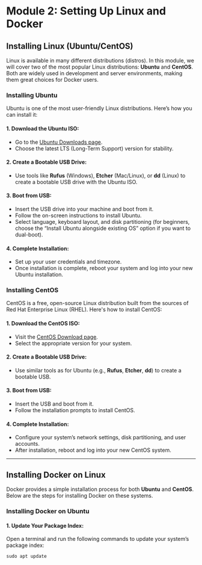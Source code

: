 # Module 2: Setting Up Linux and Docker

## Installing Linux (Ubuntu/CentOS)

Linux is available in many different distributions (distros). In this module, we will cover two of the most popular Linux distributions: **Ubuntu** and **CentOS**. Both are widely used in development and server environments, making them great choices for Docker users.

### Installing Ubuntu
Ubuntu is one of the most user-friendly Linux distributions. Here’s how you can install it:

#### 1. **Download the Ubuntu ISO**:
   - Go to the [Ubuntu Downloads page](https://ubuntu.com/download).
   - Choose the latest LTS (Long-Term Support) version for stability.

#### 2. **Create a Bootable USB Drive**:
   - Use tools like **Rufus** (Windows), **Etcher** (Mac/Linux), or **dd** (Linux) to create a bootable USB drive with the Ubuntu ISO.

#### 3. **Boot from USB**:
   - Insert the USB drive into your machine and boot from it.
   - Follow the on-screen instructions to install Ubuntu.
   - Select language, keyboard layout, and disk partitioning (for beginners, choose the “Install Ubuntu alongside existing OS” option if you want to dual-boot).

#### 4. **Complete Installation**:
   - Set up your user credentials and timezone.
   - Once installation is complete, reboot your system and log into your new Ubuntu installation.

### Installing CentOS
CentOS is a free, open-source Linux distribution built from the sources of Red Hat Enterprise Linux (RHEL). Here's how to install CentOS:

#### 1. **Download the CentOS ISO**:
   - Visit the [CentOS Download page](https://www.centos.org/download/).
   - Select the appropriate version for your system.

#### 2. **Create a Bootable USB Drive**:
   - Use similar tools as for Ubuntu (e.g., **Rufus**, **Etcher**, **dd**) to create a bootable USB.

#### 3. **Boot from USB**:
   - Insert the USB and boot from it.
   - Follow the installation prompts to install CentOS.

#### 4. **Complete Installation**:
   - Configure your system’s network settings, disk partitioning, and user accounts.
   - After installation, reboot and log into your new CentOS system.

---

## Installing Docker on Linux

Docker provides a simple installation process for both **Ubuntu** and **CentOS**. Below are the steps for installing Docker on these systems.

### Installing Docker on Ubuntu

#### 1. **Update Your Package Index**:
   Open a terminal and run the following commands to update your system’s package index:
   ```
   sudo apt update
   ```
